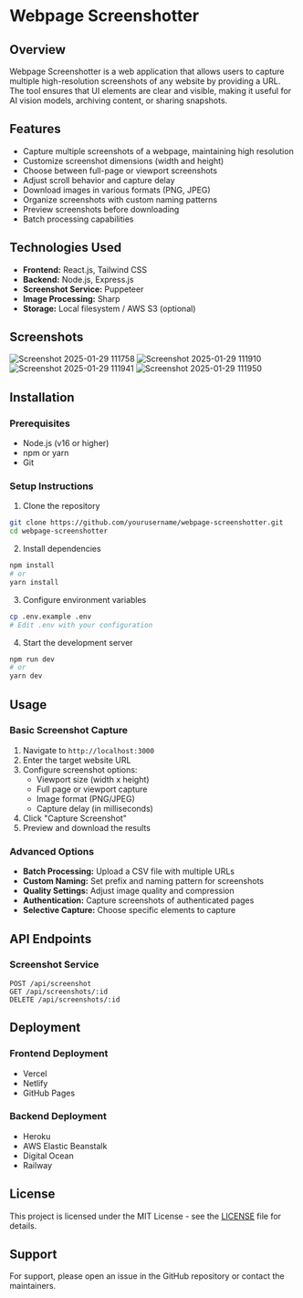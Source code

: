 # Webpage Screenshotter

## Overview
Webpage Screenshotter is a web application that allows users to capture multiple high-resolution screenshots of any website by providing a URL. The tool ensures that UI elements are clear and visible, making it useful for AI vision models, archiving content, or sharing snapshots.

## Features
- Capture multiple screenshots of a webpage, maintaining high resolution
- Customize screenshot dimensions (width and height)
- Choose between full-page or viewport screenshots
- Adjust scroll behavior and capture delay
- Download images in various formats (PNG, JPEG)
- Organize screenshots with custom naming patterns
- Preview screenshots before downloading
- Batch processing capabilities

## Technologies Used
- **Frontend:** React.js, Tailwind CSS
- **Backend:** Node.js, Express.js
- **Screenshot Service:** Puppeteer
- **Image Processing:** Sharp
- **Storage:** Local filesystem / AWS S3 (optional)

## Screenshots
![Screenshot 2025-01-29 111758](https://github.com/user-attachments/assets/a61d58f7-86f6-4c35-8538-5bda26bf21ef)
![Screenshot 2025-01-29 111910](https://github.com/user-attachments/assets/72008a5b-23fd-43d3-be93-35bf736f7cec)
![Screenshot 2025-01-29 111941](https://github.com/user-attachments/assets/762597f2-6655-49bf-8c7c-9bb7370a1ba1)
![Screenshot 2025-01-29 111950](https://github.com/user-attachments/assets/8897d28e-10ec-45d2-94f8-4322d618859e)



## Installation

### Prerequisites
- Node.js (v16 or higher)
- npm or yarn
- Git

### Setup Instructions

1. Clone the repository
```bash
git clone https://github.com/yourusername/webpage-screenshotter.git
cd webpage-screenshotter
```

2. Install dependencies
```bash
npm install
# or
yarn install
```

3. Configure environment variables
```bash
cp .env.example .env
# Edit .env with your configuration
```

4. Start the development server
```bash
npm run dev
# or
yarn dev
```

## Usage

### Basic Screenshot Capture
1. Navigate to `http://localhost:3000`
2. Enter the target website URL
3. Configure screenshot options:
   - Viewport size (width x height)
   - Full page or viewport capture
   - Image format (PNG/JPEG)
   - Capture delay (in milliseconds)
4. Click "Capture Screenshot"
5. Preview and download the results

### Advanced Options
- **Batch Processing:** Upload a CSV file with multiple URLs
- **Custom Naming:** Set prefix and naming pattern for screenshots
- **Quality Settings:** Adjust image quality and compression
- **Authentication:** Capture screenshots of authenticated pages
- **Selective Capture:** Choose specific elements to capture

## API Endpoints

### Screenshot Service
```
POST /api/screenshot
GET /api/screenshots/:id
DELETE /api/screenshots/:id
```

## Deployment

### Frontend Deployment
- Vercel
- Netlify
- GitHub Pages

### Backend Deployment
- Heroku
- AWS Elastic Beanstalk
- Digital Ocean
- Railway


## License
This project is licensed under the MIT License - see the [LICENSE](LICENSE) file for details.

## Support
For support, please open an issue in the GitHub repository or contact the maintainers.
